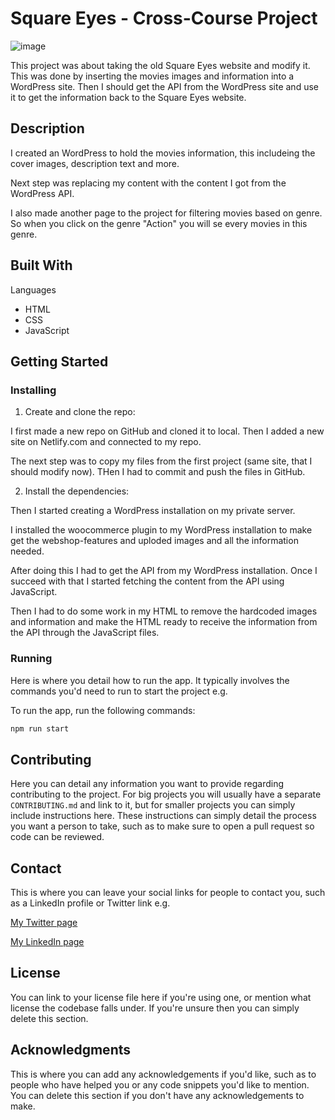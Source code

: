 # Square Eyes - Cross-Course Project

![image](https://roarfh-portifolio.netlify.app/images/ccProject.png)

This project was about taking the old Square Eyes website and modify it. This was done by inserting the movies images and information into a WordPress site. Then I should get the API from the WordPress site and use it to get the information back to the Square Eyes website.

## Description

I created an WordPress to hold the movies information, this includeing the cover images, description text and more.

Next step was replacing my content with the content I got from the WordPress API.

I also made another page to the project for filtering movies based on genre. So when you click on the genre "Action" you will se every movies in this genre.

## Built With

Languages

- HTML
- CSS
- JavaScript

## Getting Started

### Installing

1. Create and clone the repo:

I first made a new repo on GitHub and cloned it to local. Then I added a new site on Netlify.com and connected to my repo.

The next step was to copy my files from the first project (same site, that I should modify now). THen I had to commit and push the files in GitHub.

2. Install the dependencies:

Then I started creating a WordPress installation on my private server.

I installed the woocommerce plugin to my WordPress installation to make get the webshop-features and uploded images and all the information needed.

After doing this I had to get the API from my WordPress installation. Once I succeed with that I started fetching the content from the API using JavaScript.

Then I had to do some work in my HTML to remove the hardcoded images and information and make the HTML ready to receive the information from the API through the JavaScript files.

### Running

Here is where you detail how to run the app. It typically involves the commands you'd need to run to start the project e.g.

To run the app, run the following commands:

```bash
npm run start
```

## Contributing

Here you can detail any information you want to provide regarding contributing to the project. For big projects you will usually have a separate `CONTRIBUTING.md` and link to it, but for smaller projects you can simply include instructions here. These instructions can simply detail the process you want a person to take, such as to make sure to open a pull request so code can be reviewed.

## Contact

This is where you can leave your social links for people to contact you, such as a LinkedIn profile or Twitter link e.g.

[My Twitter page](www.twitter.com)

[My LinkedIn page](www.linkedin.com)

## License

You can link to your license file here if you're using one, or mention what license the codebase falls under. If you're unsure then you can simply delete this section.

## Acknowledgments

This is where you can add any acknowledgements if you'd like, such as to people who have helped you or any code snippets you'd like to mention. You can delete this section if you don't have any acknowledgements to make.
